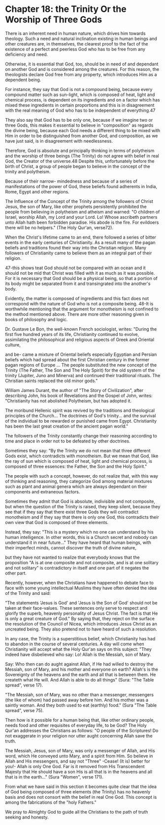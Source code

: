 Chapter 18: the Trinity Or the Worship of Three Gods
====================================================

There is an inherent need in human nature, which drives him towards
theology. Such a need and natural inclination existing in human beings
and other creatures are, in themselves, the clearest proof to the fact
of the existence of a perfect and peerless God who has to be free from
any deficiency and need.

Otherwise, it is essential that God, too, should be in need of and
dependant on another God and is considered among the creatures. For this
reason, the theologists declare God free from any property, which
introduces Him as a dependent being.

For instance, they say that God is not a compound being, because every
compound matter such as sun-light, which is composed of heat, light and
chemical process, is dependent on its ingredients and on a factor which
has mixed these ingredients in certain proportions and this is in
disagreement with the real meaning of God who has to be independent of
everything.47

They also say that God has to be only one, because if we imagine two or
three Gods, this makes it essential to believe in "composition" as
regards the divine being, because each God needs a different thing to be
mixed with Him in order to be distinguished from another God, and
composition, as we have just said, is in disagreement with
needlessness.

Therefore, God is absolute and principally thinking in terms of
polytheism and the worship of three beings (The Trinity) do not agree
with belief in real God, the Creator of the universe.48 Despite this,
unfortunately before the birth of Christ, a group of people began to
believe in the concept of the trinity and polytheism.

Because of their narrow- mindedness and because of a series of
manifestations of the power of God, these beliefs found adherents in
India, Rome, Egypt and other regions.

The Influence of the Concept of the Trinity among the followers of
Christ Jesus, the son of Mary, like other prophets persistently
prohibited the people from believing in polytheism and atheism and
warned: "O children of Israel, worship Allah, my Lord and your Lord. Lo!
Whose ascribeth partners unto Allah hath been forbidden paradise. His
abode is the fire. For evildoers there will be no helpers." (The Holy
Qur'an, verse72).

When the Christ's lifetime came to an end, there followed a series of
bitter events in the early centuries of Christianity. As a result many
of the pagan beliefs and traditions found their way into the Christian
religion. Many followers of Christianity came to believe them as an
integral part of their religion.

47-this shows teat God should not be compared with an ocean and it
should not be mid that Christ was filled with it as much as it was
possible. For it is necessary that God should be a physical being, so
that a portion of its body might be separated from it and transingrated
into the another's body.

Evidently, the matter is composed of ingredients and this fact does not
correspond with the nature of God who is not a composite being. 48-It is
worthwhile mentioning that the argument for monotheism is not confined
to the method mentioned above. There are more other reasoning given in
books of philosophy and logic.

Dr. Gustave Le Bon, the well-known French sociologist, writes: "During
the first five hundred years of its life, Christianity continued to
evolve, assimilating the philosophical and religious aspects of Greek
and Oriental culture,

and be- came a mixture of Oriental beliefs especially Egyptian and
Persian beliefs which had spread about the first Christian century in
the former pagan regions of Europe ... The people substituted the new
concept of the Trinity (The Father, The Son and The Holy Spirit) for the
old system of the trinity (Jupiter, Juno and Minerva) and continued
their traditional rituals. The Christian saints replaced the old minor
gods."

William James Durant, the author of "The Story of Civilization", after
describing John, his book of Revelations and the Gospel of John, writes:
"Christianity has not abolished Polytheism, but has adopted it.

The moribund Hellenic spirit was revived by the traditions and
theological principles of the Church… The doctrines of God's trinity...
and the survival of the individual to be rewarded or punished came from
Egypt. Christianity has been the last great creation of the ancient
pagan world."

The followers of the Trinity constantly change their reasoning
according to time and place in order not to be defeated by other
doctrines.

Sometimes they say: "By the Trinity we do not mean that three different
Gods exist, which contradicts with monotheism. But we mean that God,
like the ray of sun which is composed of heat, light and chemical
process, is composed of three essences: the Father, the Son and the Holy
Spirit."

The people with such a concept, however, do not realize that, with this
way of thinking and reasoning, they categorize God among material
mixtures such as plant and animal genera which are always dependant on
their components and extraneous factors.

Sometimes they admit that God is absolute, indivisible and not
composite, but when the question of the Trinity is raised, they keep
silent, because they see that if they say that there exist three Gods
they will contradict monotheism and if they say that there is only one
God, this contradicts their own view that God is composed of three
elements.

Instead, they say: "This is a mystery which no one can understand by
his human intelligence. In other words, this is a Church secret and
nobody can understand it in near future..." They have heard that human
beings, with their imperfect minds, cannot discover the truth of divine
nature,

but they have not wanted to realize that everybody knows that the
proposition "A is at one composite and not composite, and is at one
solitary and not solitary" is contradictory in itself and one part of it
negates the other part.

Recently, however, when the Christians have happened to debate face to
face with some young intellectual Muslims they have often denied the
idea of the Trinity and said:

"The statements 'Jesus is God' and 'Jesus is the Son of God' should not
be taken at their face-values. These sentences only serve to respect and
glorify the superb, heavenly personality of Jesus Christ. The fact is
that He is only a great creature of God." By saying that, they reject on
the surface the resolution of the Council of Nicea, which introduces
Jesus Christ as an uncreated being. They also pretend not to have heard
of such a resolution.

In any case, the Trinity is a superstitious belief, which Christianity
has had to abandon in the course of several centuries. A day will come
when Christianity will accept what the Holy Qur'an says on this subject:
"They indeed have disbelieved who say: Lo! Allah is the Messiah, son of
Mary.

Say: Who then can do aught against Allah, if He had willed to destroy
the Messiah, son of Mary, and his mother and everyone on earth? Allah's
is the Sovereignty of the heavens and the earth and all that is between
them. He createth what He will. And Allah is able to do all things"
(Sura: "The Table spread", verse 17).

"The Messiah, son of Mary, was no other than a messenger, messengers
(the like of whom) had passed away before him. And his mother was a
saintly woman. And they both used to eat (earthly) food." (Sura "The
Table spread", verse 75).

Then how is it possible for a human being that, like other ordinary
people, needs food and other requisites of everyday life, to be God? The
Holy Qur'an addresses the Christians as follows: "O people of the
Scriptures! Do not exaggerate in your religion nor utter aught
concerning Allah save the truth.

The Messiah, Jesus, son of Mary, was only a messenger of Allah, and His
word, which He conveyed unto Mary, and a spirit from Him. So believe in
Allah and His messengers, and say not "Three" -Cease! (It is) better for
you!- Allah is only One God. Far is it removed from His Transcendent
Majesty that He should have a son His is all that is in the heavens and
all that is in the earth..." (Sura "Women", verse 171).

From what we have said in this section it becomes quite clear that the
idea of God being composed of three elements (the Trinity) has no
heavenly basis and does not consort with the belief in real One God.
This concept is among the fabrications of the "holy Fathers."

We pray to Almighty God to guide all the Christians to the path of
truth seeking and honesty.



